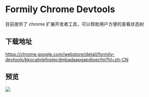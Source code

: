 # Formily Chrome Devtools

目前提供了 chrome 扩展开发者工具，可以帮助用户方便的查看状态树

## 下载地址

https://chrome.google.com/webstore/detail/formily-devtools/kkocalmbfnplecdmbadaapgapdioecfm?hl=zh-CN

## 预览

![](https://img.alicdn.com/tfs/TB1fnoEvVP7gK0jSZFjXXc5aXXa-2146-1584.png)

